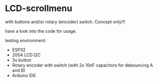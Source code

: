 # LCD-scrollmenu

with buttons and/or rotary (encoder) switch.
Concept only!!!

have a look into the code for usage.


testing environment:
- ESP32
- 2004 LCD I2C
- 3x button
- Rotary encoder with switch (with 2x 10nF capacitors for debouncing A and B)
- Arduino IDE
